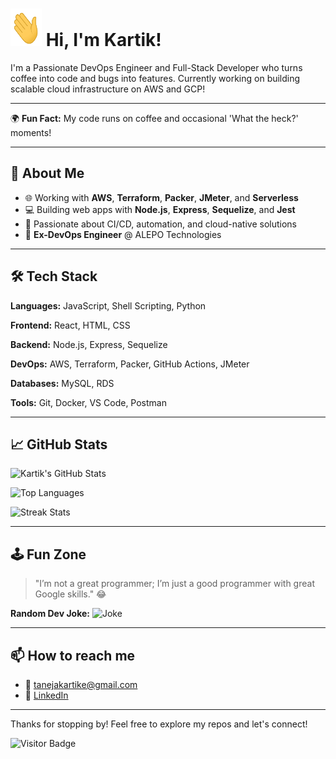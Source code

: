 # <img src="https://raw.githubusercontent.com/ABSphreak/ABSphreak/master/gifs/Hi.gif" width="50px" height="60px"> Hi, I'm Kartik!

I'm a Passionate DevOps Engineer and Full-Stack Developer who turns coffee into code and bugs into features. Currently working on building scalable cloud infrastructure on AWS and GCP!

---

🌍 **Fun Fact:** My code runs on coffee and occasional 'What the heck?' moments!

---

## 🚀 About Me
- 🌐 Working with **AWS**, **Terraform**, **Packer**, **JMeter**, and **Serverless**
- 💻 Building web apps with **Node.js**, **Express**, **Sequelize**, and **Jest**
- 🧪 Passionate about CI/CD, automation, and cloud-native solutions
- 💼 **Ex-DevOps Engineer** @ ALEPO Technologies

---

## 🛠️ Tech Stack
**Languages:** JavaScript, Shell Scripting, Python

**Frontend:** React, HTML, CSS

**Backend:** Node.js, Express, Sequelize

**DevOps:** AWS, Terraform, Packer, GitHub Actions, JMeter

**Databases:** MySQL, RDS

**Tools:** Git, Docker, VS Code, Postman

---

## 📈 GitHub Stats
![Kartik's GitHub Stats](https://github-readme-stats.vercel.app/api?username=kartiktaneja&show_icons=true&theme=radical)

![Top Languages](https://github-readme-stats.vercel.app/api/top-langs/?username=kartiktaneja&layout=compact&theme=radical)

![Streak Stats](https://github-readme-streak-stats.herokuapp.com/?user=kartiktaneja&theme=radical)

---

## 🕹️ Fun Zone
> "I’m not a great programmer; I’m just a good programmer with great Google skills." 😂

**Random Dev Joke:**
![Joke](https://readme-jokes.vercel.app/api)

---

## 📫 How to reach me
- 📧 [tanejakartike@gmail.com](mailto:tanejakartik@gmail.com)
- 💼 [LinkedIn]([https://www.linkedin.com/in/kartiktaneja](https://www.linkedin.com/in/kartik-taneja-54941a149/))

---

Thanks for stopping by! Feel free to explore my repos and let's connect!

![Visitor Badge](https://visitor-badge.glitch.me/badge?page_id=kartiktaneja.visitor-badge)
